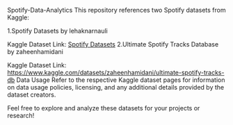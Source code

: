 
Spotify-Data-Analytics
This repository references two Spotify datasets from Kaggle:

1.Spotify Datasets by lehaknarnauli

Kaggle Dataset Link: [Spotify Datasets](https://www.kaggle.com/datasets/lehaknarnauli/spotify-datasets)
2.Ultimate Spotify Tracks Database by zaheenhamidani

Kaggle Dataset Link: https://www.kaggle.com/datasets/zaheenhamidani/ultimate-spotify-tracks-db
Data Usage
Refer to the respective Kaggle dataset pages for information on data usage policies, licensing, and any additional details provided by the dataset creators.

Feel free to explore and analyze these datasets for your projects or research!
